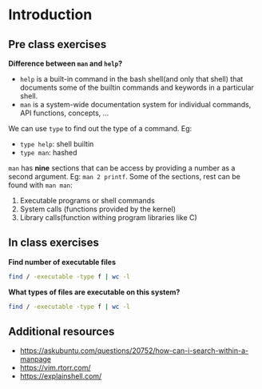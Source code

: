 # Introduction

## Pre class exercises

**Difference between `man` and `help`?**
- `help` is a built-in command in the bash shell(and only that shell) that documents some of the builtin commands and keywords in a particular shell.
- `man` is a system-wide documentation system for individual commands, API functions, concepts, ...

We can use `type` to find out the type of a command. Eg:
- `type help`: shell builtin 
- `type man`: hashed

`man` has **nine** sections that can be access by providing a number as a second argument. Eg: `man 2 printf`. Some of the sections, rest can be found with `man man`:
1. Executable programs or shell commands
2. System calls (functions provided by the kernel)
3. Library calls(function withing program libraries like C)


## In class exercises

**Find number of executable files**

```bash
find / -executable -type f | wc -l
```

**What types of files are executable on this system?**

```bash
find / -executable -type f | wc -l
```



 
## Additional resources

* https://askubuntu.com/questions/20752/how-can-i-search-within-a-manpage
* https://vim.rtorr.com/
* https://explainshell.com/
